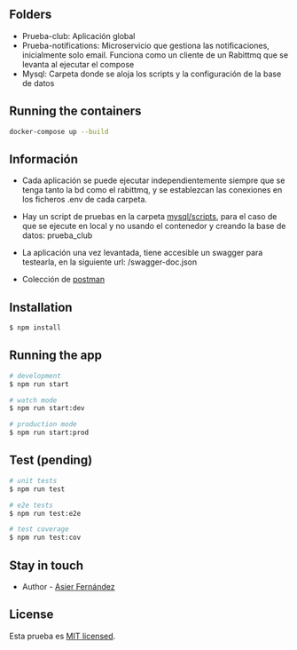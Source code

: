 ## Folders
- Prueba-club:
  Aplicación global
- Prueba-notifications:
  Microservicio que gestiona las notificaciones, inicialmente solo email. Funciona como un cliente de un Rabittmq que se levanta al ejecutar el compose
- Mysql:
  Carpeta donde se aloja los scripts y la configuración de la base de datos


## Running the containers

```bash
docker-compose up --build
```
## Información
- Cada aplicación se puede ejecutar independientemente siempre que se tenga tanto la bd como el rabittmq, y se establezcan las conexiones en los ficheros .env de cada carpeta. 

- Hay un script de pruebas en la carpeta [mysql/scripts](mysql/scripts/init.sql), para el caso de que se ejecute en local y no usando el contenedor y creando la base de datos: prueba_club

- La aplicación una vez levantada, tiene accesible un swagger para testearla, en la siguiente url: /swagger-doc.json
  
- Colección de [postman](postman_collection.json)

## Installation

```bash
$ npm install
```

## Running the app

```bash
# development
$ npm run start

# watch mode
$ npm run start:dev

# production mode
$ npm run start:prod
```

## Test (pending)

```bash
# unit tests
$ npm run test

# e2e tests
$ npm run test:e2e

# test coverage
$ npm run test:cov
```

## Stay in touch

- Author - [Asier Fernández](asierfd@msn.com)

## License

Esta prueba es [MIT licensed](LICENSE).
